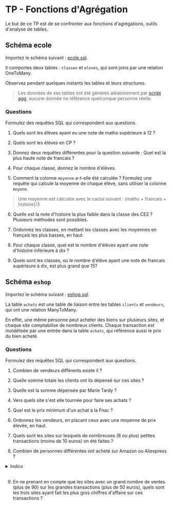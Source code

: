 # TP - Fonctions d'Agrégation

Le but de ce TP est de se confronter aux fonctions d'agrégations, outils d'analyse de tables.

## Schéma ecole

Importez le schéma suivant : [ecole.sql](./data/ecole.sql).

Il comportes deux tables : `classes` et `eleves`, qui sont joins par une relation OneToMany.

Observez pendant quelques instants les tables et leurs structures.

>Les données de ses tables ont été générés aléatoirement par [script agg](../../src/agg.py), aucune donnée ne référence quelconque personne réelle.

### Questions

Formulez des requêtes SQL qui correspondent aux questions.

1) Quels sont les élèves ayant eu une note de maths supérieure à 12 ?

<!-- ```sql
SELECT *
FROM eleves
WHERE maths > 12
``` -->

2) Quels sont les élèves en CP ?

<!-- ```sql
SELECT e.prenom, e.nom
FROM eleves AS e
JOIN classes AS c
ON c.id = e.classe_id
WHERE c.nom = 'CP'
``` -->

3) Donnez deux requêtes différentes pour la question suivante : Quel est la plus haute note de francais ?

<!-- ```sql
SELECT MAX(francais)
FROM eleves
```

```sql
SELECT francais
FROM eleves
ORDER BY francais DESC
LIMIT 1
``` -->

4) Pour chaque classe, donnez le nombre d'élèves.

<!-- ```sql
SELECT c.nom, COUNT(*)
FROM eleves AS e
JOIN classes AS c
ON c.id = e.classe_id
GROUP BY c.nom
``` -->

5) Comment la colonne `moyenne` a-t-elle été calculée ? Formulez une requête qui calcule la moyenne de chaque élève, sans utiliser la colonne `moyene`.

>Une moyenne est calculée avec le caclul suivant : (maths + francais + histoire)/3

<!-- ```sql
SELECT e.prenom, e.nom, (maths + francais + histoire)/3
FROM eleves
``` -->

6) Quelle est la note d'histoire la plus faible dans la classe des CE2 ? Plusieurs méthodes sont possibles.

<!-- ```sql
SELECT c.nom, MIN(histoire)
FROM eleves AS e
JOIN classes AS c
ON c.id = e.classe_id
GROUP BY c.nom
HAVING c.nom = 'CE2'
```

```sql
SELECT c.nom, MIN(histoire)
FROM eleves AS e
JOIN classes AS c
ON c.id = e.classe_id
WHERE c.nom = 'CE2'
GROUP BY c.nom
```

```sql
SELECT c.nom, histoire
FROM eleves AS e
JOIN classes AS c
ON c.id = e.classe_id
WHERE c.nom = 'CE2'
ORDER BY histoire ASC
LIMIT 1
``` -->

7) Ordonnez les classes, en mettant les classes avec les moyennes en français les plus basses, en haut.

<!-- ```sql
SELECT c.nom, AVG(francais)
FROM eleves AS e
JOIN classes AS c
ON c.id = e.classe_id
GROUP BY c.nom
ORDER BY AVG(francais) ASC
``` -->

8) Pour chaque classe, quel est le nombre d'élèves ayant une note d'histoire inférieure à dix ?

<!-- ```sql
SELECT c.nom, COUNT(*)
FROM eleves AS e
JOIN classes AS c
ON c.id = e.classe_id
WHERE e.histoire < 10
GROUP BY c.nom
``` -->

9) Quels sont les classes, où le nombre d'élève ayant une note de francais supérieure à dix, est plus grand que 15?

<!-- ```sql
SELECT c.nom, COUNT(*)
FROM eleves AS e
JOIN classes AS c
ON c.id = e.classe_id
WHERE c.francais > 10
GROUP BY c.nom
HAVING COUNT(*) >= 15
``` -->

## Schéma `eshop`

Importez le schéma suivant : [eshop.sql](./data/eshop.sql).

La table `achats` est une table de liaison entre les tables `clients` et `vendeurs`, qui ont une relation ManyToMany.

En effet, une même personne peut acheter des biens sur plusieurs sites, et chaque site comptabilise de nombreux clients. Chaque transaction est moidélisée par une entrée dans la table `achats`, qui référence aussi le prix du bien acheté.

### Questions

Formulez des requêtes SQL qui correspondent aux questions.

1) Combien de vendeurs différents existe il ?

<!-- ```sql
SELECT COUNT(*)
FROM vendeurs
``` -->

2) Quelle somme totale les clients ont ils dépensé sur ces sites ?

<!-- ```sql
SELECT SUM(prix)
FROM achats
``` -->

3) Quelle est la somme dépensée par Marie Tardy ?
<!-- A modifier si on recharge le script -->

<!-- ```sql
SELECT SUM(a.prix)
FROM achats AS a
JOIN clients AS c
ON c.id = a.client_id
WHERE c.prenom = 'Marie'
AND c.nom = 'Tardy'
``` -->

4) Vers quels site s'est elle tournée pour faire ses achats ?

<!-- ```sql
SELECT DISTINCT v.nom
FROM achats AS a
JOIN clients AS c
ON c.id = a.client_id
JOIN vendeurs AS v
ON v.id = a.vendeur_id
WHERE c.prenom = 'Marie'
AND c.nom = 'Tardy'
``` -->

5) Quel est le prix minimum d'un achat à la Fnac ?

<!-- ```sql
SELECT MIN(a.prix)
FROM achats AS a
JOIN vendeurs AS v
ON v.id = a.vendeur_id
WHERE v.nom = 'FNAC'
GROUP BY v.nom
```

```sql
SELECT MIN(a.prix)
FROM achats AS a
JOIN vendeurs AS v
ON v.id = a.vendeur_id
GROUP BY c.nom
HAVING v.nom = 'FNAC'
```

```sql
SELECT a.prix
FROM achats AS a
JOIN vendeurs AS v
ON v.id = a.vendeur_id
WHERE v.nom = 'FNAC'
ORDER BY a.prix ASC
LIMIT 1
``` -->

6) Ordonnez les vendeurs, en placant ceux avec une moyenne de prix élevée, en haut.

<!-- ```sql
SELECT v.nom, AVG(a.prix)
FROM achats AS a
JOIN vendeurs AS v
ON v.id = a.vendeur_id
GROUP BY v.nom
ORDER BY AVG(a.prix) DESC
``` -->

7) Quels sont les sites sur lesquels de nombreuses (8 ou plus) petites transactions (moins de 10 euros) on été faites ?

<!-- ```sql
SELECT v.nom, COUNT(*)
FROM achats AS a
JOIN vendeurs AS v
ON v.id = a.vendeur_id
WHERE a.prix < 10
GROUP BY v.nom
HAVING COUNT(*) >= 8
``` -->

8) Combien de personnes différentes ont acheté sur Amazon ou Aliexpress ?

<details>
    <summary> <i> Indice </i> </summary>
    [Compter dinstinctement](https://stackoverflow.com/questions/1521605/selecting-count-with-distinct)
</details><br>

<!-- ```sql
SELECT COUNT(DISTINCT c.nom)
FROM achats AS a
JOIN clients AS c
ON c.id = a.client_id
JOIN vendeurs AS v
ON v.id = a.vendeur_id
WHERE v.nom = 'Amazon'
OR v.nom = 'Aliexpress'
``` -->

9) En ne prenant en compte que les sites avec un grand nombre de ventes (plus de 90) sur les grandes transactions (plus de 50 euros), quels sont les trois sites ayant fait les plus gros chiffres d'affaire sur ces transactions ?

<!-- ```sql
SELECT v.nom, COUNT(*)
FROM achats AS a
JOIN vendeurs AS v
ON v.id = a.vendeur_id
WHERE a.prix > 50
GROUP BY v.nom
HAVING COUNT(*) >= 90
ORDER BY SUM(a.prix) DESC
LIMIT 3
``` -->